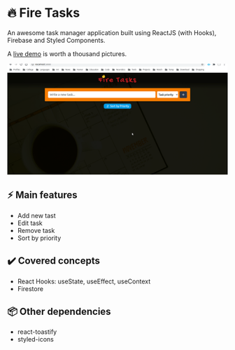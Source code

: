 # :fire: Fire Tasks

An awesome task manager application built using ReactJS (with Hooks), Firebase and Styled Components.

A [live demo](https://fire-tasks-a3674.web.app/) is worth a thousand pictures.

![Fire Tasks Screencast](preview.gif)

## :zap: Main features

- Add new tast
- Edit task
- Remove task
- Sort by priority

## :heavy_check_mark: Covered concepts

- React Hooks: useState, useEffect, useContext
- Firestore

## :package: Other dependencies

- react-toastify
- styled-icons
